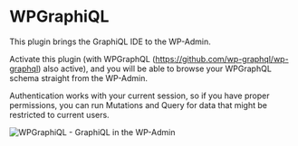 # WPGraphiQL

This plugin brings the GraphiQL IDE to the WP-Admin.

Activate this plugin (with WPGraphQL (https://github.com/wp-graphql/wp-graphql) also active), and you will be able to browse your WPGraphQL schema straight from
the WP-Admin. 

Authentication works with your current session, so if you have proper permissions, you can run Mutations and Query 
for data that might be restricted to current users. 

<img src="https://github.com/wp-graphql/wp-graphiql/blob/master/assets/img/wp-graphiql-wp-admin.gif?raw=true" alt="WPGraphiQL - GraphiQL in the WP-Admin">
